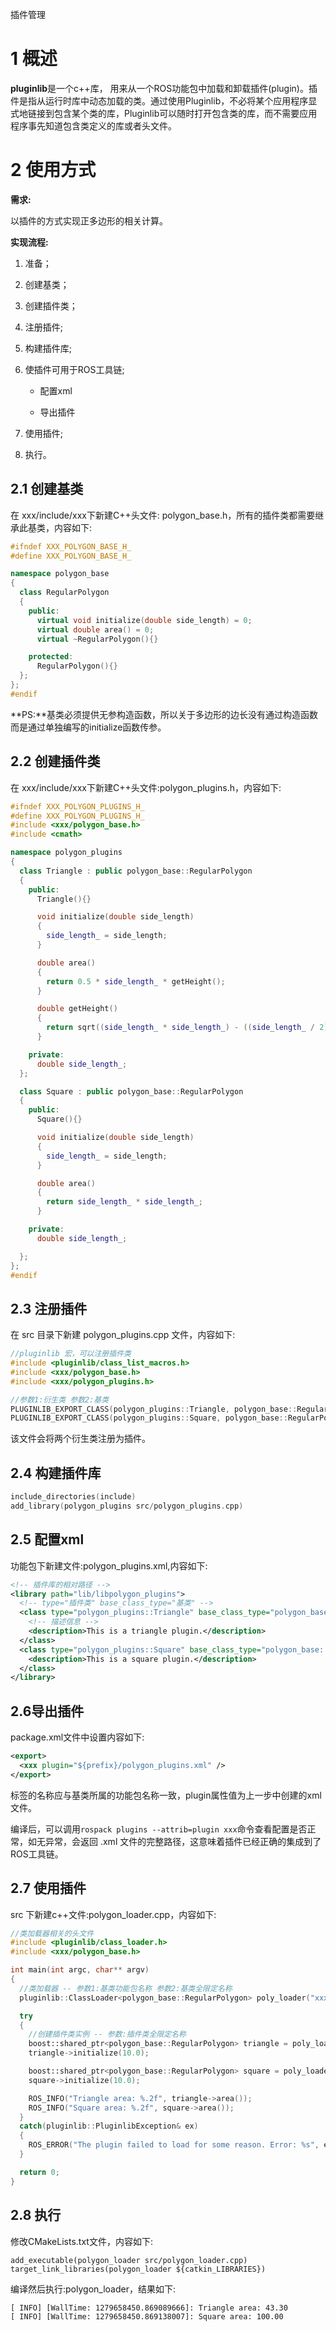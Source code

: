 插件管理
# 1 概述

**pluginlib**是一个c++库， 用来从一个ROS功能包中加载和卸载插件(plugin)。插件是指从运行时库中动态加载的类。通过使用Pluginlib，不必将某个应用程序显式地链接到包含某个类的库，Pluginlib可以随时打开包含类的库，而不需要应用程序事先知道包含类定义的库或者头文件。

# 2 使用方式
**需求:**

以插件的方式实现正多边形的相关计算。

**实现流程:**

1. 准备；
    
2. 创建基类；
    
3. 创建插件类；
    
4. 注册插件;
    
5. 构建插件库;
    
6. 使插件可用于ROS工具链;
    
    - 配置xml
        
    - 导出插件
        
7. 使用插件;
    
8. 执行。
## 2.1 创建基类
在 xxx/include/xxx下新建C++头文件: polygon_base.h，所有的插件类都需要继承此基类，内容如下:

```cpp
#ifndef XXX_POLYGON_BASE_H_
#define XXX_POLYGON_BASE_H_

namespace polygon_base
{
  class RegularPolygon
  {
    public:
      virtual void initialize(double side_length) = 0;
      virtual double area() = 0;
      virtual ~RegularPolygon(){}

    protected:
      RegularPolygon(){}
  };
};
#endif
```
**PS:**基类必须提供无参构造函数，所以关于多边形的边长没有通过构造函数而是通过单独编写的initialize函数传参。

## 2.2 创建插件类

在 xxx/include/xxx下新建C++头文件:polygon_plugins.h，内容如下:
```cpp
#ifndef XXX_POLYGON_PLUGINS_H_
#define XXX_POLYGON_PLUGINS_H_
#include <xxx/polygon_base.h>
#include <cmath>

namespace polygon_plugins
{
  class Triangle : public polygon_base::RegularPolygon
  {
    public:
      Triangle(){}

      void initialize(double side_length)
      {
        side_length_ = side_length;
      }

      double area()
      {
        return 0.5 * side_length_ * getHeight();
      }

      double getHeight()
      {
        return sqrt((side_length_ * side_length_) - ((side_length_ / 2) * (side_length_ / 2)));
      }

    private:
      double side_length_;
  };

  class Square : public polygon_base::RegularPolygon
  {
    public:
      Square(){}

      void initialize(double side_length)
      {
        side_length_ = side_length;
      }

      double area()
      {
        return side_length_ * side_length_;
      }

    private:
      double side_length_;

  };
};
#endif

```
## 2.3 注册插件

在 src 目录下新建 polygon_plugins.cpp 文件，内容如下:

```cpp
//pluginlib 宏，可以注册插件类
#include <pluginlib/class_list_macros.h>
#include <xxx/polygon_base.h>
#include <xxx/polygon_plugins.h>

//参数1:衍生类 参数2:基类
PLUGINLIB_EXPORT_CLASS(polygon_plugins::Triangle, polygon_base::RegularPolygon)
PLUGINLIB_EXPORT_CLASS(polygon_plugins::Square, polygon_base::RegularPolygon)
```

该文件会将两个衍生类注册为插件。

## 2.4 构建插件库

```cpp
include_directories(include)
add_library(polygon_plugins src/polygon_plugins.cpp)

```

## 2.5 配置xml

功能包下新建文件:polygon_plugins.xml,内容如下:

```xml
<!-- 插件库的相对路径 -->
<library path="lib/libpolygon_plugins">
  <!-- type="插件类" base_class_type="基类" -->
  <class type="polygon_plugins::Triangle" base_class_type="polygon_base::RegularPolygon">
    <!-- 描述信息 -->
    <description>This is a triangle plugin.</description>
  </class>
  <class type="polygon_plugins::Square" base_class_type="polygon_base::RegularPolygon">
    <description>This is a square plugin.</description>
  </class>
</library>
```

## 2.6导出插件

package.xml文件中设置内容如下:

```xml
<export>
  <xxx plugin="${prefix}/polygon_plugins.xml" />
</export>
```

标签<xxx />的名称应与基类所属的功能包名称一致，plugin属性值为上一步中创建的xml文件。

编译后，可以调用`rospack plugins --attrib=plugin xxx`命令查看配置是否正常，如无异常，会返回 .xml 文件的完整路径，这意味着插件已经正确的集成到了ROS工具链。

## 2.7 使用插件

src 下新建c++文件:polygon_loader.cpp，内容如下:

```cpp
//类加载器相关的头文件
#include <pluginlib/class_loader.h>
#include <xxx/polygon_base.h>

int main(int argc, char** argv)
{
  //类加载器 -- 参数1:基类功能包名称 参数2:基类全限定名称
  pluginlib::ClassLoader<polygon_base::RegularPolygon> poly_loader("xxx", "polygon_base::RegularPolygon");

  try
  {
    //创建插件类实例 -- 参数:插件类全限定名称
    boost::shared_ptr<polygon_base::RegularPolygon> triangle = poly_loader.createInstance("polygon_plugins::Triangle");
    triangle->initialize(10.0);

    boost::shared_ptr<polygon_base::RegularPolygon> square = poly_loader.createInstance("polygon_plugins::Square");
    square->initialize(10.0);

    ROS_INFO("Triangle area: %.2f", triangle->area());
    ROS_INFO("Square area: %.2f", square->area());
  }
  catch(pluginlib::PluginlibException& ex)
  {
    ROS_ERROR("The plugin failed to load for some reason. Error: %s", ex.what());
  }

  return 0;
}
```

## 2.8 执行

修改CMakeLists.txt文件，内容如下:

```
add_executable(polygon_loader src/polygon_loader.cpp)
target_link_libraries(polygon_loader ${catkin_LIBRARIES})
```

编译然后执行:polygon_loader，结果如下:

```
[ INFO] [WallTime: 1279658450.869089666]: Triangle area: 43.30
[ INFO] [WallTime: 1279658450.869138007]: Square area: 100.00
```